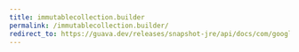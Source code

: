 ```yaml
---
title: immutablecollection.builder
permalink: /immutablecollection.builder/
redirect_to: https://guava.dev/releases/snapshot-jre/api/docs/com/google/common/collect/ImmutableCollection.Builder.html
---
```

